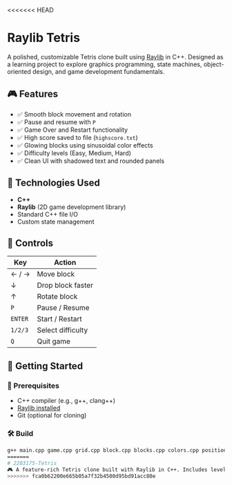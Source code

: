 <<<<<<< HEAD
# Raylib Tetris

A polished, customizable Tetris clone built using [Raylib](https://www.raylib.com/) in C++. Designed as a learning project to explore graphics programming, state machines, object-oriented design, and game development fundamentals.

## 🎮 Features

- ✅ Smooth block movement and rotation
- ✅ Pause and resume with `P`
- ✅ Game Over and Restart functionality
- ✅ High score saved to file (`highscore.txt`)
- ✅ Glowing blocks using sinusoidal color effects
- ✅ Difficulty levels (Easy, Medium, Hard)
- ✅ Clean UI with shadowed text and rounded panels

## 🧱 Technologies Used

- **C++**
- **Raylib** (2D game development library)
- Standard C++ file I/O
- Custom state management

## 🚀 Controls

| Key        | Action              |
|------------|---------------------|
| ← / →      | Move block          |
| ↓          | Drop block faster   |
| ↑          | Rotate block        |
| `P`        | Pause / Resume      |
| `ENTER`    | Start / Restart     |
| `1/2/3`    | Select difficulty   |
| `Q`        | Quit game           |

## 🏁 Getting Started

### 🔧 Prerequisites

- C++ compiler (e.g., g++, clang++)
- [Raylib installed](https://github.com/raysan5/raylib/wiki/Working-on-GNU-Linux)
- Git (optional for cloning)

### 🛠️ Build

```bash
g++ main.cpp game.cpp grid.cpp block.cpp blocks.cpp colors.cpp position.cpp -lraylib -lGL -lm -lpthread -ldl -lrt -lX11 -o tetris
=======
# 2203175-Tetris
🎮 A feature-rich Tetris clone built with Raylib in C++. Includes level selection, glowing blocks, score tracking, pause functionality, and persistent high score saving.
>>>>>>> fca0b62200e665b05a7f32b4500d95bd91acc80e

